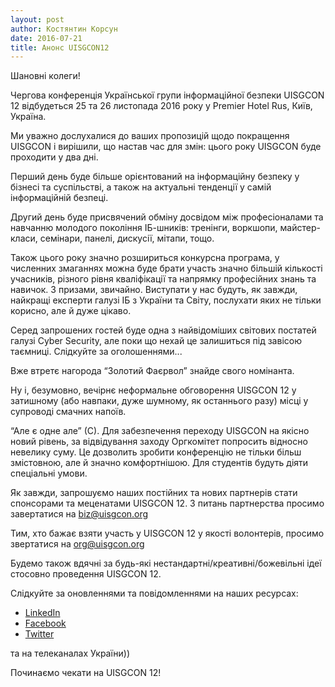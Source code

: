```yaml
---
layout: post
author: Костянтин Корсун
date: 2016-07-21
title: Анонс UISGCON12
---
```


Шановні колеги!

Чергова конференція Української групи інформаційної безпеки UISGCON 12 відбудеться 25 та 26 листопада 2016 року у Premier Hotel Rus, Київ, Україна.

Ми уважно дослухалися до ваших пропозицій щодо покращення UISGCON і вирішили, що настав час для змін: цього року UISGCON буде проходити у два дні.

Перший день буде більше орієнтований на інформаційну безпеку у бізнесі та суспільстві, а також на актуальні тенденції у самій інформаційній безпеці. 

Другий день буде присвячений обміну досвідом між професіоналами та навчанню молодого покоління ІБ-шників: тренінги, воркшопи, майстер-класи, семінари, панелі, дискусії, мітапи, тощо.

Також цього року значно розшириться конкурсна програма, у численних змаганнях можна буде брати участь значно більшій кількості учасників, різного рівня кваліфікації та напрямку професійних знань та навичок. З призами, звичайно.
Виступати у нас будуть, як завжди, найкращі експерти галузі ІБ з України та Світу, послухати яких не тільки корисно, але й дуже цікаво.

Серед запрошених гостей буде одна з найвідоміших світових постатей галузі Cyber Security, але поки що нехай це залишиться під завісою таємниці. Слідкуйте за оголошеннями...

Вже втретє нагорода “Золотий Фаєрвол” знайде свого номінанта.

Ну і, безумовно, вечірнє неформальне обговорення UISGCON 12 у затишному (або навпаки, дуже шумному, як останнього разу) місці у супроводі смачних напоїв.

“Але є одне але” (С). Для забезпечення переходу UISGCON на якісно новий рівень, за відвідування заходу Оргкомітет попросить відносно невелику суму. Це дозволить зробити конференцію не тільки більш змістовною, але й значно комфортнішою. Для студентів будуть діяти спеціальні умови.

Як завжди, запрошуємо наших постійних та нових партнерів стати спонсорами та меценатами UISGCON 12. З питань партнерства просимо завертатися на biz@uisgcon.org

Тим, хто бажає взяти участь у UISGCON 12 у якості волонтерів, просимо звертатися на org@uisgcon.org

Будемо також вдячні за будь-які нестандартні/креативні/божевільні ідеї стосовно проведення UISGCON 12.

Слідкуйте за оновленнями та повідомленнями на наших ресурсах:

* [LinkedIn](https://www.linkedin.com/groups/4580558)
* [Facebook](https://www.facebook.com/ngouisg/)
* [Twitter](https://twitter.com/ngouisg)

та на телеканалах України))

Починаємо чекати на UISGCON 12!
